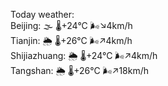 Today weather:  
Beijing: 🌫  🌡️+24°C 🌬️↘4km/h  
Tianjin: 🌦   🌡️+26°C 🌬️↗4km/h  
Shijiazhuang: 🌦   🌡️+24°C 🌬️↗4km/h  
Tangshan: 🌦   🌡️+26°C 🌬️↗18km/h  
